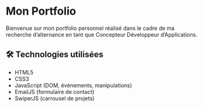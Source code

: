 # Mon Portfolio

Bienvenue sur mon portfolio personnel réalisé dans le cadre de ma recherche d’alternance en tant que Concepteur Développeur d’Applications.

## 🛠️ Technologies utilisées

- HTML5
- CSS3
- JavaScript (DOM, événements, manipulations)
- EmailJS (formulaire de contact)
- SwiperJS (carrousel de projets)